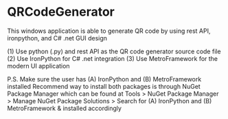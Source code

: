 # QRCodeGenerator
This windows application is able to generate QR code by using rest API, ironpython, and C# .net GUI design

(1) Use python (.py) and rest API as the QR code generator source code file
(2) Use IronPython for C# .net integration
(3) Use MetroFramework for the modern UI application


P.S. Make sure the user has (A) IronPython and (B) MetroFramework installed
Recommend way to install both packages is through NuGet Package Manager which can be found at
Tools > NuGet Package Manager > Manage NuGet Package Solutions > Search for (A) IronPython and (B) MetroFramework & installed accordingly
